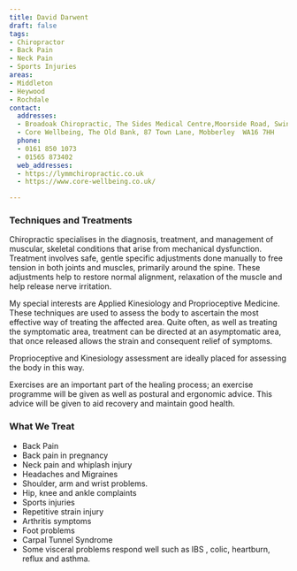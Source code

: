 ```yaml
---
title: David Darwent
draft: false
tags:
- Chiropractor
- Back Pain
- Neck Pain
- Sports Injuries
areas:
- Middleton
- Heywood
- Rochdale
contact:
  addresses:
  - Broadoak Chiropractic, The Sides Medical Centre,Moorside Road, Swinton.   M27 0EW
  - Core Wellbeing, The Old Bank, 87 Town Lane, Mobberley  WA16 7HH
  phone:
  - 0161 850 1073
  - 01565 873402
  web_addresses:
  - https://lymmchiropractic.co.uk
  - https://www.core-wellbeing.co.uk/

---
```


### Techniques and Treatments
Chiropractic specialises in the diagnosis, treatment, and management of muscular, skeletal conditions that arise from mechanical dysfunction. Treatment involves safe, gentle specific adjustments done manually to free tension in both joints and muscles, primarily around the spine. These adjustments help to restore normal alignment, relaxation of the muscle and help release nerve irritation.

My special interests are Applied Kinesiology and Proprioceptive Medicine. These techniques are used to assess the body to ascertain the most effective way of treating the affected area. Quite often, as well as treating the symptomatic area, treatment can be directed at an asymptomatic area, that once released allows the strain and consequent relief of symptoms.

Proprioceptive and Kinesiology assessment are ideally placed for assessing the body in this way.

Exercises are an important part of the healing process; an exercise programme will be given as well as postural and ergonomic advice. This advice will be given to aid recovery and maintain good health.

### What We Treat
- Back Pain
- Back pain in pregnancy
- Neck pain and whiplash injury
- Headaches and Migraines
- Shoulder, arm and wrist problems.
- Hip, knee and ankle complaints
- Sports injuries
- Repetitive strain injury
- Arthritis symptoms
- Foot problems
- Carpal Tunnel Syndrome
- Some visceral problems respond well such as IBS , 
colic, heartburn, reflux and asthma.
